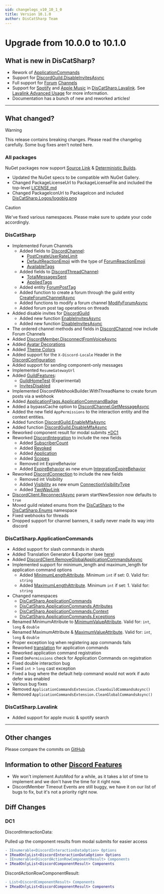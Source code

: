 ```yaml
---
uid: changelogs_v10_10_1_0
title: Version 10.1.0
author: DisCatSharp Team
---
```


# Upgrade from **10.0.0** to **10.1.0**

## What is new in DisCatSharp?

-   Rework of [ApplicationCommands](xref:api_discatsharp_applicationcommands_index)
-   Support for [DiscordGuild.DisableInvitesAsync](xref:DisCatSharp.Entities.DiscordGuild.DisableInvitesAsync*)
-   Full support for [Forum](xref:DisCatSharp.Enums.ChannelType) [Channels](xref:DisCatSharp.Entities.DiscordChannel)
-   Support for [Spotify](xref:DisCatSharp.Lavalink.Enums.LavalinkSearchType) and [Apple Music](xref:DisCatSharp.Lavalink.Enums.LavalinkSearchType) in [DisCatSharp.Lavalink](xref:api_discatsharp_lavalink_index). See [Lavalink Advanced Usage](xref:modules_audio_lavalink_v4_advanced) for more information.
-   Documentation has a bunch of new and reworked articles!

---

## What changed?

> [!WARNING]
> This release contains breaking changes. Please read the changelog carefully.
> Some bug fixes aren't noted here.

### All packages

NuGet packages now support [Source Link](https://docs.microsoft.com/en-us/dotnet/standard/library-guidance/sourcelink) & [Deterministic Builds](https://docs.microsoft.com/en-us/dotnet/csharp/language-reference/compiler-options/code-generation).

-   Updated the NuGet specs to be compatible with NuGet Gallery.
-   Changed PackageLicenseUrl to PackageLicenseFile and included the top-level [LICENSE.md](https://github.com/Aiko-IT-Systems/DisCatSharp/blob/main/LICENSE.md)
-   Changed PackageIconUrl to PackageIcon and included [DisCatSharp.Logos/logobig.png](https://github.com/Aiko-IT-Systems/DisCatSharp/blob/main/DisCatSharp.Logos/logobig.png)

> [!CAUTION]
> We've fixed various namespaces. Please make sure to update your code accordingly.

### DisCatSharp

-   Implemented Forum Channels
    -   Added fields to [DiscordChannel](xref:DisCatSharp.Entities.DiscordChannel):
        -   [PostCreateUserRateLimit](xref:DisCatSharp.Entities.DiscordChannel.PostCreateUserRateLimit)
        -   [DefaultReactionEmoji](xref:DisCatSharp.Entities.DiscordChannel.DefaultReactionEmoji) with the type of [ForumReactionEmoji](xref:DisCatSharp.Entities.ForumReactionEmoji)
        -   [AvailableTags](xref:DisCatSharp.Entities.DiscordChannel.AvailableTags)
    -   Added fields to [DiscordThreadChannel](xref:DisCatSharp.Entities.DiscordThreadChannel):
        -   [TotalMessagesSent](xref:DisCatSharp.Entities.DiscordThreadChannel.TotalMessagesSent)
        -   [AppliedTags](xref:DisCatSharp.Entities.DiscordThreadChannel.AppliedTags)
    -   Added entity [ForumPostTag](xref:DisCatSharp.Entities.ForumPostTag)
    -   Added function to create a forum through the guild entity [CreateForumChannelAsync](xref:DisCatSharp.Entities.DiscordGuild.CreateForumChannelAsync*)
    -   Added functions to modify a forum channel [ModifyForumAsync](xref:DisCatSharp.Entities.DiscordChannel.ModifyForumAsync*)
    -   Added forum post tag operations on threads
-   Added disable invites for [DiscordGuild](xref:DisCatSharp.Entities.DiscordGuild)
    -   Added new function [EnableInvitesAsync](xref:DisCatSharp.Entities.DiscordGuild.EnableInvitesAsync*)
    -   Added new function [DisableInvitesAsync](xref:DisCatSharp.Entities.DiscordGuild.DisableInvitesAsync*)
-   The ordered channel methods and fields in [DiscordChannel](xref:DisCatSharp.Entities.DiscordChannel) now include Forum Channels
-   Added [DiscordMember.DisconnectFromVoiceAsync](xref:DisCatSharp.Entities.DiscordMember.DisconnectFromVoiceAsync*)
-   Added [Avatar Decorations](xref:DisCatSharp.Entities.DiscordUser.AvatarDecorationUrl)
-   Added [Theme Colors](xref:DisCatSharp.Entities.DiscordUser.ThemeColors)
-   Added support for the `X-Discord-Locale` Header in the [DiscordConfiguration](xref:DisCatSharp.DiscordConfiguration.Locale)
-   Added support for sending component-only messages
-   Implemented `ResumeGatewayUrl`
-   Added [GuildFeatures](xref:DisCatSharp.Entities.GuildFeatures):
    -   [GuildHomeTest](xref:DisCatSharp.Entities.GuildFeaturesEnum) (Experimental)
    -   [InvitesDisabled](xref:DisCatSharp.Entities.GuildFeaturesEnum)
-   Implemented DiscordWebhookBuilder.WithThreadName to create forum posts via a webhook
-   Added [ApplicationFlags.ApplicationCommandBadge](xref:DisCatSharp.Enums.ApplicationFlags)
-   Added a bypassCache option to [DiscordChannel.GetMessageAsync](xref:DisCatSharp.Entities.DiscordChannel.GetMessageAsync*)
-   Added the new field `AppPermissions` to the interaction entity and the context entities.
-   Added function [DiscordGuild.EnableMfaAsync](xref:DisCatSharp.Entities.DiscordGuild.EnableMfaAsync*)
-   Added function [DiscordGuild.DisableMfaAsync](xref:DisCatSharp.Entities.DiscordGuild.DisableMfaAsync*)
-   Reworked component result for modal submits [\*DC1](xref:changelogs_v10_10_1_0#dc1)
-   Reworked [DiscordIntegration](xref:DisCatSharp.Entities.DiscordIntegration) to include the new fields
    -   Added [SubscriberCount](xref:DisCatSharp.Entities.DiscordIntegration.SubscriberCount)
    -   Added [Revoked](xref:DisCatSharp.Entities.DiscordIntegration.Revoked)
    -   Added [Application](xref:DisCatSharp.Entities.DiscordIntegration.Application)
    -   Added [Scopes](xref:DisCatSharp.Entities.DiscordIntegration.Scopes)
    -   Removed int ExpireBehavior
    -   Added [ExpireBehavior](xref:DisCatSharp.Entities.DiscordIntegration.ExpireBehavior) as new enum [IntegrationExpireBehavior](xref:DisCatSharp.Enums.IntegrationExpireBehavior)
-   Reworked [DiscordConnection](xref:DisCatSharp.Entities.DiscordConnection) to include the new fields
    -   Removed int Visibility
    -   Added [Visibility](xref:DisCatSharp.Entities.DiscordConnection.Visibility) as new enum [ConnectionVisibilityType](xref:DisCatSharp.Enums.ConnectionVisibilityType)
    -   Added [TwoWayLink](xref:DisCatSharp.Entities.DiscordConnection.TwoWayLink)
-   [DiscordClient.ReconnectAsync](xref:DisCatSharp.DiscordClient.ReconnectAsync*) param startNewSession now defaults to `true`
-   Moved guild related enums from the [DisCatSharp](xref:DisCatSharp) to the [DisCatSharp.Enums](xref:DisCatSharp.Enums) namespace
-   Fixed webhooks for threads
-   Dropped support for channel banners, it sadly never made its way into discord

### DisCatSharp.ApplicationCommands

-   Added support for slash commands in shards
-   Added Translation Generator & Exporter (see [here](xref:DisCatSharp.ApplicationCommands.ApplicationCommandsConfiguration.GenerateTranslationFilesOnly))
-   Added [DiscordClient.RemoveGlobalApplicationCommandsAsync](xref:DisCatSharp.DiscordClient.RemoveGlobalApplicationCommandsAsync*)
-   Implemented support for minimum_length and maximum_length for application command options
    -   Added [MinimumLengthAttribute](xref:DisCatSharp.ApplicationCommands.Attributes.MinimumLengthAttribute). Minimum `int` if set: 0. Valid for: `string`
    -   Added [MaximumLengthAttribute](xref:DisCatSharp.ApplicationCommands.Attributes.MaximumLengthAttribute). Minimum `int` if set: 1. Valid for: `string`
-   Changed namespaces
    -   [DisCatSharp.ApplicationCommands](xref:DisCatSharp.ApplicationCommands)
    -   [DisCatSharp.ApplicationCommands.Attributes](xref:DisCatSharp.ApplicationCommands.Attributes)
    -   [DisCatSharp.ApplicationCommands.Context](xref:DisCatSharp.ApplicationCommands.Context)
    -   [DisCatSharp.ApplicationCommands.Exceptions](xref:DisCatSharp.ApplicationCommands.Exceptions)
-   Renamed MinimumAttribute to [MinimumValueAttribute](xref:DisCatSharp.ApplicationCommands.Attributes.MinimumValueAttribute). Valid for: `int`, `long` & `double`
-   Renamed MaximumAttribute & [MaximumValueAttribute](xref:DisCatSharp.ApplicationCommands.Attributes.MaximumValueAttribute). Valid for: `int`, `long` & `double`
-   Proper exception log when registering app commands fails
-   Reworked [translation](xref:modules_application_commands_translations_using) for application commands
-   Reworked application command registration
-   Fixed `DmPermissions` check for Application Commands on registration
-   Fixed double interaction bug
-   Fixed `int` > `long` cast exception
-   Fixed a bug where the default help command would not work if auto defer was enabled
-   Various bug fixes
-   Removed `ApplicationCommandsExtension.CleanGuildCommandsAsync()`
-   Removed `ApplicationCommandsExtension.CleanGlobalCommandsAsync()`

### DisCatSharp.Lavalink

-   Added support for apple music & spotify search

---

## Other changes

Please compare the commits on [GitHub](https://github.com/Aiko-IT-Systems/DisCatSharp/compare/10.0.0...v10.1.0)

## Information to other [Discord Features](https://discord.com/developers/docs/change-log)

-   We won't implement AutoMod for a while, as it takes a lot of time to implement and we don't have the time for it right now.
-   DiscordMember Timeout Events are still buggy, we have it on our list of bugs to fix, but it's not a priority right now.

## Diff Changes

### DC1

DiscordInteractionData:

Pulled up the component results from modal submits for easier access

```diff
- IEnumerable<DiscordInteractionDataOption> Options
+ IReadOnlyList<DiscordInteractionDataOption> Options
- IEnumerable<DiscordActionRowComponentResult> Components
+ IReadOnlyList<DiscordComponentResult> Components
```

DiscordActionRowComponentResult:

```diff
- List<DiscordComponentResult> Components
+ IReadOnlyList<DiscordComponentResult> Components
```

